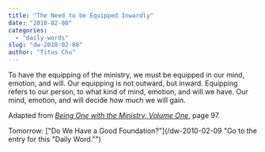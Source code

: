 ```yaml
---
title: "The Need to be Equipped Inwardly"
date: "2010-02-08"
categories: 
  - "daily-words"
slug: "dw-2010-02-08"
author: "Titus Chu"
---
```


To have the equipping of the ministry, we must be equipped in our mind, emotion, and will. Our equipping is not outward, but inward. Equipping refers to our person, to what kind of mind, emotion, and will we have. Our mind, emotion, and will decide how much we will gain.

Adapted from _[Being One with the Ministry, Volume One](/book-one-with-the-ministry-vol-1 "Go to the listing for this book.")_, page 97.

Tomorrow: ["Do We Have a Good Foundation?"](/dw-2010-02-09 "Go to the entry for this "Daily Word."")
